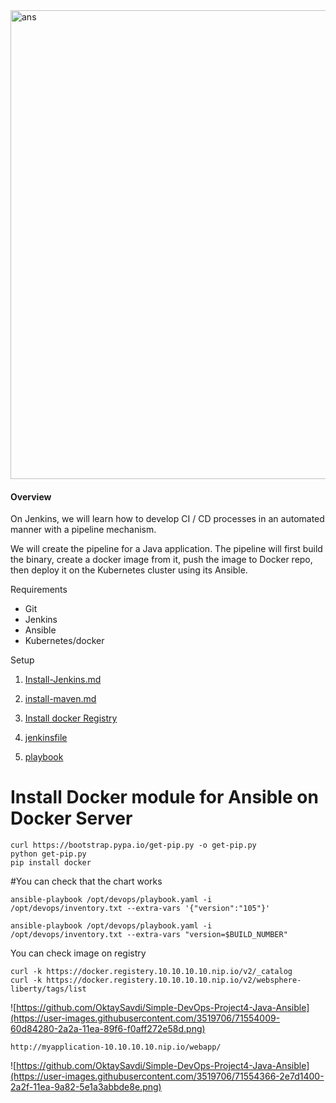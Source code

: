
<img width="750" alt="ans" src="https://user-images.githubusercontent.com/3519706/71545177-0ba02080-2999-11ea-8711-81cc18ff05b0.png">

#### []((https://github.com/OktaySavdi/Devops/edit/master/Jenkins/Java/DevOps-Project4-Ansible)#Overview)Overview

On Jenkins, we will learn how to develop CI / CD processes in an automated manner with a pipeline mechanism.

We will create the pipeline for a Java application. The pipeline will first build the binary, 
create a docker image from it, push the image to Docker repo, then deploy it on the Kubernetes cluster using its Ansible.

Requirements

 - Git 
 - Jenkins 
 - Ansible
 - Kubernetes/docker

Setup

 1. [Install-Jenkins.md](https://github.com/OktaySavdi/Devops/blob/master/Jenkins/Java/DevOps-Project1-Jenkins/Install-Jenkins.md)
 2. 
    [install-maven.md](https://github.com/OktaySavdi/Devops/blob/master/Jenkins/Java/DevOps-Project1-Jenkins/install-maven.md)

3. 
    [Install docker Registry](https://github.com/OktaySavdi/Devops/tree/master/Jenkins/Java/DevOps-Project1-Jenkins)

4. [jenkinsfile](jenkinsfile)
5. [playbook](playbook)

# Install Docker module for Ansible on Docker Server

    curl https://bootstrap.pypa.io/get-pip.py -o get-pip.py
    python get-pip.py
    pip install docker

#You can check that the chart works

    ansible-playbook /opt/devops/playbook.yaml -i /opt/devops/inventory.txt --extra-vars '{"version":"105"}'
    
    ansible-playbook /opt/devops/playbook.yaml -i /opt/devops/inventory.txt --extra-vars "version=$BUILD_NUMBER"

You can check image on registry

    curl -k https://docker.registery.10.10.10.10.nip.io/v2/_catalog
    curl -k https://docker.registery.10.10.10.10.nip.io/v2/websphere-liberty/tags/list

 ![https://github.com/OktaySavdi/Simple-DevOps-Project4-Java-Ansible](https://user-images.githubusercontent.com/3519706/71554009-60d84280-2a2a-11ea-89f6-f0aff272e58d.png)



    http://myapplication-10.10.10.10.nip.io/webapp/
    
![https://github.com/OktaySavdi/Simple-DevOps-Project4-Java-Ansible](https://user-images.githubusercontent.com/3519706/71554366-2e7d1400-2a2f-11ea-9a82-5e1a3abbde8e.png)
